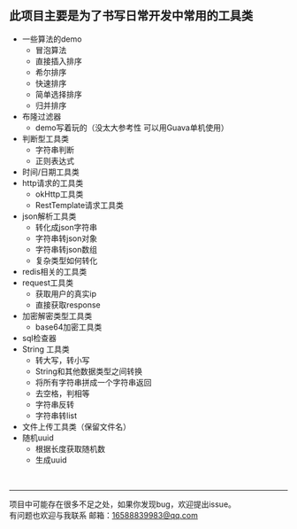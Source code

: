此项目主要是为了书写日常开发中常用的工具类
--
+ 一些算法的demo
    +   冒泡算法
    +   直接插入排序
    +   希尔排序
    +   快速排序
    +   简单选择排序
    +   归并排序
+ 布隆过滤器<br/>
   + demo写着玩的（没太大参考性 可以用Guava单机使用）
+ 判断型工具类<br/>
   + 字符串判断
   + 正则表达式
+ 时间/日期工具类<br/>
+ http请求的工具类
   + okHttp工具类
   + RestTemplate请求工具类
+ json解析工具类<br/>
   + 转化成json字符串
   + 字符串转json对象
   + 字符串转json数组
   + 复杂类型如何转化
+ redis相关的工具类
+ request工具类<br/>
   + 获取用户的真实ip
   + 直接获取response
+ 加密解密类型工具类<br/>
   + base64加密工具类
+ sql检查器<br/>
+ String 工具类<br/>
   + 转大写，转小写
   + String和其他数据类型之间转换
   + 将所有字符串拼成一个字符串返回
   + 去空格，判相等
   + 字符串反转
   + 字符串转list
+ 文件上传工具类（保留文件名）<br/>
+ 随机uuid<br/>
   + 根据长度获取随机数
   + 生成uuid
<br/>



---



项目中可能存在很多不足之处，如果你发现bug，欢迎提出issue。<br/>
有问题也欢迎与我联系 邮箱：16588839983@qq.com